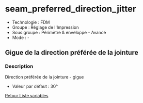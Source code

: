 # seam_preferred_direction_jitter

* Technologie : FDM
* Groupe : Réglage de l'Impression
* Sous groupe : Périmètre & enveloppe - Avancé
* Mode : -

## Gigue de la direction préférée de la jointure

### Description

Direction préférée de la jointure - gigue

* Valeur par défaut : 30°

[Retour Liste variables](variable_list.md)